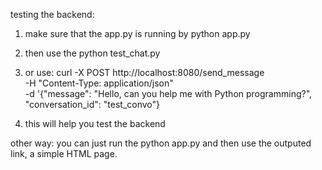 testing the backend:
1. make sure that the app.py is running by python app.py
2. then use the python test_chat.py
3. or use: curl -X POST http://localhost:8080/send_message \
  -H "Content-Type: application/json" \
  -d '{"message": "Hello, can you help me with Python programming?", "conversation_id": "test_convo"}

4. this will help you test the backend

other way:
you can just run the python app.py and then use the outputed link, a simple HTML page.
